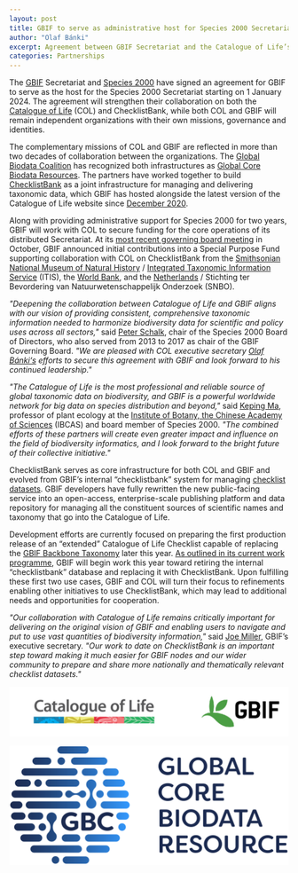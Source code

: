 ```yaml
---
layout: post
title: GBIF to serve as administrative host for Species 2000 Secretariat
author: "Olaf Bánki"
excerpt: Agreement between GBIF Secretariat and the Catalogue of Life’s legal body will support further collaboration on ChecklistBank and other joint activities
categories: Partnerships
---
```


The [GBIF](https://gbif.org) Secretariat and [Species 2000](https://species2000.org) have signed an agreement for GBIF to serve as the host for the Species 2000 Secretariat starting on 1 January 2024. The agreement will strengthen their collaboration on both the [Catalogue of Life](https://www.catalogueoflife.org/) (COL) and ChecklistBank, while both COL and GBIF will remain independent organizations with their own missions, governance and identities.

The complementary missions of COL and GBIF are reflected in more than two decades of collaboration between the organizations. The [Global Biodata Coalition](https://globalbiodata.org/) has recognized both infrastructures as [Global Core Biodata Resources](https://globalbiodata.org/what-we-do/global-core-biodata-resources/list-of-current-global-core-biodata-resources/). The partners have worked together to build [ChecklistBank](https://www.checklistbank.org/) as a joint infrastructure for managing and delivering taxonomic data, which GBIF has hosted alongside the latest version of the Catalogue of Life website since [December 2020](https://www.gbif.org/release-notes#_8-december-2020).

Along with providing administrative support for Species 2000 for two years, GBIF will work with COL to secure funding for the core operations of its distributed Secretariat. At its [most recent governing board meeting](https://gb30.gbif.org/) in October, GBIF announced initial contributions into a Special Purpose Fund supporting collaboration with COL on ChecklistBank from the [Smithsonian National Museum of Natural History](https://naturalhistory.si.edu/) / [Integrated Taxonomic Information Service](https://www.itis.gov/) (ITIS), the [World Bank](https://www.worldbank.org/en/home), and the [Netherlands](https://www.gbif.org/country/NL/participation) / Stichting ter Bevordering van Natuurwetenschappelijk Onderzoek (SNBO).

*"Deepening the collaboration between Catalogue of Life and GBIF aligns with our vision of providing consistent, comprehensive taxonomic information needed to harmonize biodiversity data for scientific and policy uses across all sectors,"* said [Peter Schalk](https://orcid.org/0000-0003-4536-7650), chair of the Species 2000 Board of Directors, who also served from 2013 to 2017 as chair of the GBIF Governing Board. *"We are pleased with COL executive secretary [Olaf Bánki‘s](https://orcid.org/0000-0001-6197-9951) efforts to secure this agreement with GBIF and look forward to his continued leadership."*

*"The Catalogue of Life is the most professional and reliable source of global taxonomic data on biodiversity, and GBIF is a powerful worldwide network for big data on species distribution and beyond,"* said [Keping Ma](https://orcid.org/0000-0001-9112-5340), professor of plant ecology at the [Institute of Botany, the Chinese Academy of Sciences](http://english.ib.cas.cn/) (IBCAS) and board member of Species 2000. *"The combined efforts of these partners will create even greater impact and influence on the field of biodiversity informatics, and I look forward to the bright future of their collective initiative."*

ChecklistBank serves as core infrastructure for both COL and GBIF and evolved from GBIF’s internal “checklistbank” system for managing [checklist datasets](https://www.gbif.org/dataset-classes#_checklist-data). GBIF developers have fully rewritten the new public-facing service into an open-access, enterprise-scale publishing platform and data repository for managing all the constituent sources of scientific names and taxonomy that go into the Catalogue of Life.

Development efforts are currently focused on preparing the first production release of an “extended” Catalogue of Life Checklist capable of replacing the [GBIF Backbone Taxonomy](https://www.gbif.org/dataset/d7dddbf4-2cf0-4f39-9b2a-bb099caae36c) later this year. [As outlined in its current work programme](https://docs.gbif.org/2024-work-programme/en/#activity4-1), GBIF will begin work this year toward retiring the internal “checklistbank” database and replacing it with ChecklistBank. Upon fulfilling these first two use cases, GBIF and COL will turn their focus to refinements enabling other initiatives to use ChecklistBank, which may lead to additional needs and opportunities for cooperation.

*"Our collaboration with Catalogue of Life remains critically important for delivering on the original vision of GBIF and enabling users to navigate and put to use vast quantities of biodiversity information,"* said [Joe Miller](https://orcid.org/0000-0002-5788-9010), GBIF’s executive secretary. *"Our work to date on ChecklistBank is an important step toward making it much easier for GBIF nodes and our wider community to prepare and share more nationally and thematically relevant checklist datasets."*

![Catalogue of Life and GBIF Logo](/images/posts/col-gbif-logo.jpg)

![Global Core Biodata Resource Logo](/images/posts/GCBR-Logo-RGB.svg)
